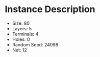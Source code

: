 # Instance Description

* Size: 80
* Layers: 5
* Terminals: 4
* Holes: 0
* Random Seed: 24098
* Net: 12
